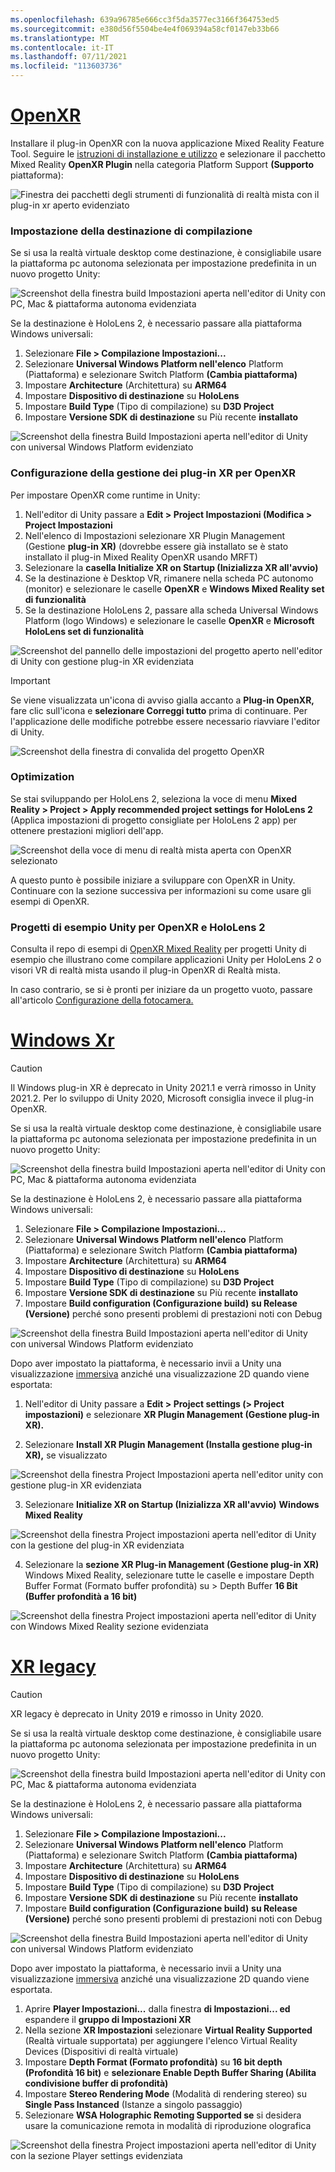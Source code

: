 ```yaml
---
ms.openlocfilehash: 639a96785e666cc3f5da3577ec3166f364753ed5
ms.sourcegitcommit: e380d56f5504be4e4f069394a58cf0147eb33b66
ms.translationtype: MT
ms.contentlocale: it-IT
ms.lasthandoff: 07/11/2021
ms.locfileid: "113603736"
---
```

# <a name="openxr"></a>[OpenXR](#tab/openxr)

Installare il plug-in OpenXR con la nuova applicazione Mixed Reality Feature Tool. Seguire le [istruzioni di installazione e utilizzo](../../welcome-to-mr-feature-tool.md) e selezionare il pacchetto Mixed Reality **OpenXR Plugin** nella categoria Platform Support **(Supporto** piattaforma):

![Finestra dei pacchetti degli strumenti di funzionalità di realtà mista con il plug-in xr aperto evidenziato](../../images/feature-tool-openxr.png)

### <a name="setting-your-build-target"></a>Impostazione della destinazione di compilazione

Se si usa la realtà virtuale desktop come destinazione, è consigliabile usare la piattaforma pc autonoma selezionata per impostazione predefinita in un nuovo progetto Unity:

![Screenshot della finestra build Impostazioni aperta nell'editor di Unity con PC, Mac & piattaforma autonoma evidenziata](../../images/wmr-config-img-3.png)

Se la destinazione è HoloLens 2, è necessario passare alla piattaforma Windows universali:

1. Selezionare **File > Compilazione Impostazioni...**
2. Selezionare **Universal Windows Platform nell'elenco** Platform (Piattaforma) e selezionare Switch Platform **(Cambia piattaforma)**
3. Impostare **Architecture** (Architettura) su **ARM64**
4. Impostare **Dispositivo di destinazione** su **HoloLens**
5. Impostare **Build Type** (Tipo di compilazione) su **D3D Project**
6. Impostare **Versione SDK di destinazione** su Più recente **installato**

![Screenshot della finestra Build Impostazioni aperta nell'editor di Unity con universal Windows Platform evidenziato](../../images/wmr-config-img-4.png)

### <a name="configuring-xr-plugin-management-for-openxr"></a>Configurazione della gestione dei plug-in XR per OpenXR

Per impostare OpenXR come runtime in Unity:

1. Nell'editor di Unity passare a **Edit > Project Impostazioni (Modifica > Project Impostazioni**
2. Nell'elenco di Impostazioni selezionare XR Plugin Management (Gestione **plug-in XR)** (dovrebbe essere già installato se è stato installato il plug-in Mixed Reality OpenXR usando MRFT)
3. Selezionare la **casella Initialize XR on Startup (Inizializza XR all'avvio)**
4. Se la destinazione è Desktop VR, rimanere nella scheda PC autonomo (monitor) e selezionare le caselle **OpenXR** e **Windows Mixed Reality set di funzionalità**
5. Se la destinazione HoloLens 2, passare alla scheda Universal Windows Platform (logo Windows) e selezionare le caselle **OpenXR** e **Microsoft HoloLens set di funzionalità**

![Screenshot del pannello delle impostazioni del progetto aperto nell'editor di Unity con gestione plug-in XR evidenziata](../../images/openxr-img-05.png)

> [!IMPORTANT]
> Se viene visualizzata un'icona di avviso gialla accanto a **Plug-in OpenXR,** fare clic sull'icona e **selezionare Correggi tutto** prima di continuare. Per l'applicazione delle modifiche potrebbe essere necessario riavviare l'editor di Unity.

![Screenshot della finestra di convalida del progetto OpenXR](../../images/openxr-img-06.png)

### <a name="optimization"></a>Optimization

Se stai sviluppando per HoloLens 2, seleziona la voce di menu **Mixed Reality > Project > Apply recommended project settings for HoloLens 2** (Applica impostazioni di progetto consigliate per HoloLens 2 app) per ottenere prestazioni migliori dell'app.

![Screenshot della voce di menu di realtà mista aperta con OpenXR selezionato](../../images/openxr-img-08.png)

A questo punto è possibile iniziare a sviluppare con OpenXR in Unity.  Continuare con la sezione successiva per informazioni su come usare gli esempi di OpenXR.

### <a name="unity-sample-projects-for-openxr-and-hololens-2"></a>Progetti di esempio Unity per OpenXR e HoloLens 2

Consulta il repo di esempi di [OpenXR Mixed Reality](https://github.com/microsoft/OpenXR-Unity-MixedReality-Samples) per progetti Unity di esempio che illustrano come compilare applicazioni Unity per HoloLens 2 o visori VR di realtà mista usando il plug-in OpenXR di Realtà mista.

In caso contrario, se si è pronti per iniziare da un progetto vuoto, passare all'articolo [Configurazione della fotocamera.](../../camera-in-unity.md)

# <a name="windows-xr"></a>[Windows Xr](#tab/windowsxr)

> [!CAUTION]
> Il Windows plug-in XR è deprecato in Unity 2021.1 e verrà rimosso in Unity 2021.2.  Per lo sviluppo di Unity 2020, Microsoft consiglia invece il plug-in OpenXR.

Se si usa la realtà virtuale desktop come destinazione, è consigliabile usare la piattaforma pc autonoma selezionata per impostazione predefinita in un nuovo progetto Unity:

![Screenshot della finestra build Impostazioni aperta nell'editor di Unity con PC, Mac & piattaforma autonoma evidenziata](../../images/wmr-config-img-3.png)

Se la destinazione è HoloLens 2, è necessario passare alla piattaforma Windows universali:

1.  Selezionare **File > Compilazione Impostazioni...**
2.  Selezionare **Universal Windows Platform nell'elenco** Platform (Piattaforma) e selezionare Switch Platform **(Cambia piattaforma)**
3.  Impostare **Architecture** (Architettura) su **ARM64**
4.  Impostare **Dispositivo di destinazione** su **HoloLens**
5.  Impostare **Build Type** (Tipo di compilazione) su **D3D Project**
6.  Impostare **Versione SDK di destinazione** su Più recente **installato**
7.  Impostare **Build configuration (Configurazione build)** **su Release (Versione)** perché sono presenti problemi di prestazioni noti con Debug

![Screenshot della finestra Build Impostazioni aperta nell'editor di Unity con universal Windows Platform evidenziato](../../images/wmr-config-img-4.png)

Dopo aver impostato la piattaforma, è necessario invii a Unity una visualizzazione [immersiva](../../../../design/app-views.md) anziché una visualizzazione 2D quando viene esportata:

1. Nell'editor di Unity passare a **Edit > Project settings (> Project impostazioni)** e selezionare **XR Plugin Management (Gestione plug-in XR).**

2. Selezionare **Install XR Plugin Management (Installa gestione plug-in XR),** se visualizzato

![Screenshot della finestra Project Impostazioni aperta nell'editor unity con gestione plug-in XR evidenziata](../../images/wmr-config-img-5.png)

3. Selezionare **Initialize XR on Startup (Inizializza XR all'avvio)** **Windows Mixed Reality**

![Screenshot della finestra Project impostazioni aperta nell'editor di Unity con la gestione del plug-in XR evidenziata](../../images/wmr-config-img-7.png)

4. Selezionare la **sezione XR Plug-in Management (Gestione plug-in XR)** Windows Mixed Reality, selezionare tutte le caselle e impostare Depth Buffer Format (Formato buffer profondità) su  >   Depth Buffer **16 Bit (Buffer profondità a 16 bit)** 

![Screenshot della finestra Project impostazioni aperta nell'editor di Unity con Windows Mixed Reality sezione evidenziata](../../images/wmr-config-img-8.png)

# <a name="legacy-xr"></a>[XR legacy](#tab/legacy)

> [!CAUTION]
> XR legacy è deprecato in Unity 2019 e rimosso in Unity 2020.

Se si usa la realtà virtuale desktop come destinazione, è consigliabile usare la piattaforma pc autonoma selezionata per impostazione predefinita in un nuovo progetto Unity:

![Screenshot della finestra build Impostazioni aperta nell'editor di Unity con PC, Mac & piattaforma autonoma evidenziata](../../images/wmr-config-img-3.png)

Se la destinazione è HoloLens 2, è necessario passare alla piattaforma Windows universali:

1.  Selezionare **File > Compilazione Impostazioni...**
2.  Selezionare **Universal Windows Platform nell'elenco** Platform (Piattaforma) e selezionare Switch Platform **(Cambia piattaforma)**
3.  Impostare **Architecture** (Architettura) su **ARM64**
4.  Impostare **Dispositivo di destinazione** su **HoloLens**
5.  Impostare **Build Type** (Tipo di compilazione) su **D3D Project**
6.  Impostare **Versione SDK di destinazione** su Più recente **installato**
7.  Impostare **Build configuration (Configurazione build)** **su Release (Versione)** perché sono presenti problemi di prestazioni noti con Debug

![Screenshot della finestra Build Impostazioni aperta nell'editor di Unity con universal Windows Platform evidenziato](../../images/wmr-config-img-4.png)

Dopo aver impostato la piattaforma, è necessario invii a Unity una visualizzazione [immersiva](../../../../design/app-views.md) anziché una visualizzazione 2D quando viene esportata.

1. Aprire **Player Impostazioni...** dalla finestra **di Impostazioni... ed** espandere il **gruppo di Impostazioni XR**
2. Nella sezione **XR Impostazioni** selezionare **Virtual Reality Supported** (Realtà virtuale supportata) per aggiungere l'elenco Virtual Reality Devices (Dispositivi di realtà virtuale)
3. Impostare **Depth Format (Formato profondità)** su **16 bit depth (Profondità 16 bit)** e **selezionare Enable Depth Buffer Sharing (Abilita condivisione buffer di profondità)**
4. Impostare **Stereo Rendering Mode** (Modalità di rendering stereo) su **Single Pass Instanced** (Istanze a singolo passaggio)
5. Selezionare **WSA Holographic Remoting Supported se** si desidera usare la comunicazione remota in modalità di riproduzione olografica

![Screenshot della finestra Project impostazioni aperta nell'editor di Unity con la sezione Player settings evidenziata](../../images/wmr-config-img-9.png)
